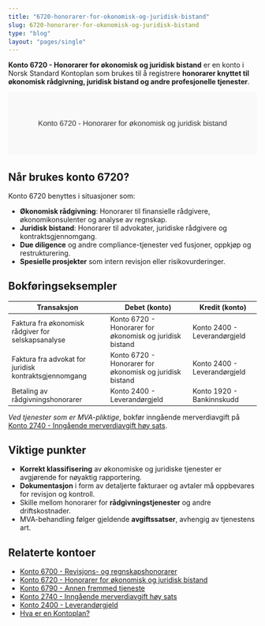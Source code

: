 ```yaml
---
title: "6720-honorarer-for-okonomisk-og-juridisk-bistand"
slug: 6720-honorarer-for-okonomisk-og-juridisk-bistand
type: "blog"
layout: "pages/single"
---
```


**Konto 6720 - Honorarer for økonomisk og juridisk bistand** er en konto i Norsk Standard Kontoplan som brukes til å registrere **honorarer knyttet til økonomisk rådgivning, juridisk bistand og andre profesjonelle tjenester**.

![Illustrasjon av konto 6720 honorarer for økonomisk og juridisk bistand](6720-honorarer-for-okonomisk-og-juridisk-bistand-image.svg)

## Når brukes konto 6720?

Konto 6720 benyttes i situasjoner som:

* **Økonomisk rådgivning**: Honorarer til finansielle rådgivere, økonomikonsulenter og analyse av regnskap.
* **Juridisk bistand**: Honorarer til advokater, juridiske rådgivere og kontraktsgjennomgang.
* **Due diligence** og andre compliance-tjenester ved fusjoner, oppkjøp og restrukturering.
* **Spesielle prosjekter** som intern revisjon eller risikovurderinger.

## Bokføringseksempler

| Transaksjon                                                   | Debet (konto)                                                       | Kredit (konto)         |
| ------------------------------------------------------------- | ------------------------------------------------------------------- | ---------------------- |
| Faktura fra økonomisk rådgiver for selskapsanalyse           | Konto 6720 - Honorarer for økonomisk og juridisk bistand            | Konto 2400 - Leverandørgjeld |
| Faktura fra advokat for juridisk kontraktsgjennomgang        | Konto 6720 - Honorarer for økonomisk og juridisk bistand            | Konto 2400 - Leverandørgjeld |
| Betaling av rådgivningshonorarer                              | Konto 2400 - Leverandørgjeld                                        | Konto 1920 - Bankinnskudd    |

*Ved tjenester som er MVA-pliktige*, bokfør inngående merverdiavgift på [Konto 2740 - Inngående merverdiavgift høy sats](/blogs/kontoplan/2740-inngaaende-merverdiavgift-hoy-sats "Konto 2740 - Inngående merverdiavgift høy sats").

## Viktige punkter

* **Korrekt klassifisering** av økonomiske og juridiske tjenester er avgjørende for nøyaktig rapportering.
* **Dokumentasjon** i form av detaljerte fakturaer og avtaler må oppbevares for revisjon og kontroll.
* Skille mellom honorarer for **rådgivningstjenester** og andre driftskostnader.
* MVA-behandling følger gjeldende **avgiftssatser**, avhengig av tjenestens art.

## Relaterte kontoer

* [Konto 6700 - Revisjons- og regnskapshonorarer](/blogs/kontoplan/6700-revisjons-og-regnskapshonorarer "Konto 6700 - Revisjons- og regnskapshonorarer")
* [Konto 6720 - Honorarer for økonomisk og juridisk bistand](/blogs/kontoplan/6720-honorarer-for-okonomisk-og-juridisk-bistand "Konto 6720 - Honorarer for økonomisk og juridisk bistand")
* [Konto 6790 - Annen fremmed tjeneste](/blogs/kontoplan/6790-annen-fremmed-tjeneste "Konto 6790 - Annen fremmed tjeneste")
* [Konto 2740 - Inngående merverdiavgift høy sats](/blogs/kontoplan/2740-inngaaende-merverdiavgift-hoy-sats "Konto 2740 - Inngående merverdiavgift høy sats")
* [Konto 2400 - Leverandørgjeld](/blogs/kontoplan/2400-leverandorgjeld "Konto 2400 - Leverandørgjeld")
* [Hva er en Kontoplan?](/blogs/regnskap/hva-er-kontoplan "Hva er en Kontoplan? Komplett Guide til Kontoplaner i Norsk Regnskap")
